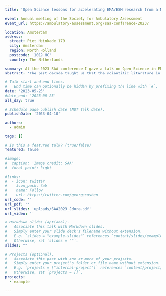 ```yaml
---
title: 'Open Science lessons for accelerating EMA/ESM research from a NIDA-funded study on alcohol and marijuana use'

event: Annual meeting of the Society for Ambulatory Assessment
event_url: https://ambulatory-assessment.org/saa-conference-2023/

location: Amsterdam
address:
  street: Piet Heinkade 179
  city: Amsterdam
  region: North Holland
  postcode: '1019 HC'
  country: The Netherlands

summary: At the 2023 SAA conference I gave a talk on Open Science in EMA research.
abstract: 'The past decade taught us that the scientific literature in psychology is severely biased. Biased research not only wastes limited resources (time, effort, money) but ultimately can impede progress and lead to the application of interventions that are ineffective or potentially even harmful. The extent to which ESM research is biased is unknown, partially due to extensive replication work being unfeasible. I argue that this makes it even more important that we engage in best practices in our ESM work to ensure that our studies are highly credible. For example, as ESM researchers focusing on addiction, we have a responsibility towards patients to improve the prevention and treatment of substance use disorders over time. In this talk I will focus on my experiences with a NIDA-funded study of alcohol and marijuana use to outline how we as ESM researchers can use tools and principles from Open Science (preregistration; sharing of data, code, and materials; large-scale Team Science collaboration) to increase the credibility and trustworthiness of our ESM studies. I will present an ESM Open Science research workflow that we have developed in our lab over the last years. I will discuss concrete challenges I have encountered developing this workflow, how I solved some of them successfully, and what failures taught me for my work moving forward. I hope to convince you in this talk that incorporating Open Science into your ESM workflow is feasible and worthwhile.'

# Talk start and end times.
#   End time can optionally be hidden by prefixing the line with `#`.
date: '2023-05-25'
#date_end: '2025-06-25'
all_day: true

# Schedule page publish date (NOT talk date).
publishDate: '2023-04-10'

authors:
  - admin

tags: []

# Is this a featured talk? (true/false)
featured: false

#image:
#  caption: 'Image credit: SAA'
#  focal_point: Right

#links:
#  - icon: twitter
#    icon_pack: fab
#    name: Follow
#    url: https://twitter.com/georgecushen
url_code: ''
url_pdf: ''
url_slides: 'uploads/SAA2023_Jdora.pdf'
url_video: ''

# Markdown Slides (optional).
#   Associate this talk with Markdown slides.
#   Simply enter your slide deck's filename without extension.
#   E.g. `slides = "example-slides"` references `content/slides/example-slides.md`.
#   Otherwise, set `slides = ""`.
slides: ""

# Projects (optional).
#   Associate this post with one or more of your projects.
#   Simply enter your project's folder or file name without extension.
#   E.g. `projects = ["internal-project"]` references `content/project/deep-learning/index.md`.
#   Otherwise, set `projects = []`.
projects:
  - example

---
```

